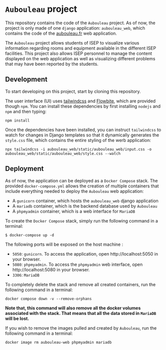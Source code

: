 # `Aubouleau` project

This repository contains the code of the `Aubouleau` project. As of now, the project is only made of one `django` application: `aubouleau_web`, which contains the code of the [aubouleau.fr](https://aubouleau.fr) web application.

The `Aubouleau` project allows students of ISEP to visualize various information regarding rooms and equipment available in the different ISEP facilities.
This project also allows ISEP personnel to manage the content displayed on the web application as well as visualizing different problems that may have been reported by the students.

## Development

To start developing on this project, start by cloning this repository.

The user interface (UI) uses [tailwindcss](https://tailwindcss.com/) and [Flowbite](https://flowbite.com/), which are provided though `npm`. You can install these dependencies by first installing `nodejs` and `npm` and then typing:
```shell
npm install
```

Once the dependencies have been installed, you can instruct `tailwindcss` to watch for changes in Django templates so that it dynamically generates the `style.css` file, which contains the entire styling of the werb application:
```shell
npx tailwindcss -i aubouleau_web/static/aubouleau_web/input.css -o aubouleau_web/static/aubouleau_web/style.css --watch
```

## Deployment

As of now, the application can be deployed as a `Docker Compose` stack. The provided `docker-compose.yml` allows the creation of multiple containers that include everything needed to deploy the `Aubouleau` web application:
- A `gunicorn` container, which hosts the `aubouleau_web` django application
- A `mariadb` container, which is the backend database used by `Aubouleau`
- A `phpmyadmin` container, which is a web interface for `MariaDB`

To create the `Docker Compose` stack, simply run the following command in a terminal:
```shell
$ docker-compose up -d
```

The following ports will be exposed on the host machine :

- `5050`: `gunicorn`. To access the application, open http://localhost:5050 in your browser.
- `5080`: `phpmyadmin`. To access the `phpmyadmin` web interface, open http://localhost:5080 in your browser.
- `3306`: `MariaDB`

To completely delete the stack and remove all created containers, run the following command in a terminal:
```shell
docker compose down -v --remove-orphans
```

**Note that, this command will also remove all the docker volumes associated with the stack. That means that all the data stored in `MariaDB` will be lost.**

If you wish to remove the images pulled and created by `Aubouleau`, run the following command in a terminal:
```shell
docker image rm aubouleau-web phpmyadmin mariadb
```

